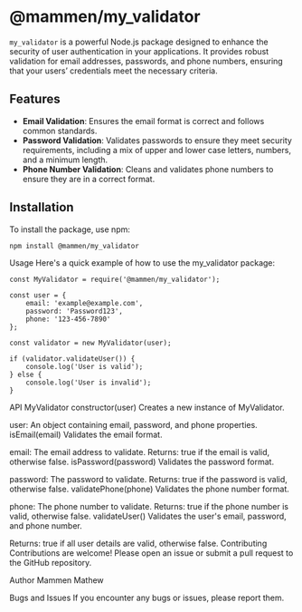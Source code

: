 # @mammen/my_validator

`my_validator` is a powerful Node.js package designed to enhance the security of user authentication in your applications. It provides robust validation for email addresses, passwords, and phone numbers, ensuring that your users’ credentials meet the necessary criteria.

## Features

- **Email Validation**: Ensures the email format is correct and follows common standards.
- **Password Validation**: Validates passwords to ensure they meet security requirements, including a mix of upper and lower case letters, numbers, and a minimum length.
- **Phone Number Validation**: Cleans and validates phone numbers to ensure they are in a correct format.

## Installation

To install the package, use npm:

```bash
npm install @mammen/my_validator
```
Usage
Here's a quick example of how to use the my_validator package:  
```
const MyValidator = require('@mammen/my_validator');

const user = {
    email: 'example@example.com',
    password: 'Password123',
    phone: '123-456-7890'
};

const validator = new MyValidator(user);

if (validator.validateUser()) {
    console.log('User is valid');
} else {
    console.log('User is invalid');
}
```

API
MyValidator
constructor(user)
Creates a new instance of MyValidator.

user: An object containing email, password, and phone properties.
isEmail(email)
Validates the email format.

email: The email address to validate.
Returns: true if the email is valid, otherwise false.
isPassword(password)
Validates the password format.

password: The password to validate.
Returns: true if the password is valid, otherwise false.
validatePhone(phone)
Validates the phone number format.

phone: The phone number to validate.
Returns: true if the phone number is valid, otherwise false.
validateUser()
Validates the user's email, password, and phone number.

Returns: true if all user details are valid, otherwise false.
Contributing
Contributions are welcome! Please open an issue or submit a pull request to the GitHub repository.

Author
Mammen Mathew

Bugs and Issues
If you encounter any bugs or issues, please report them.
